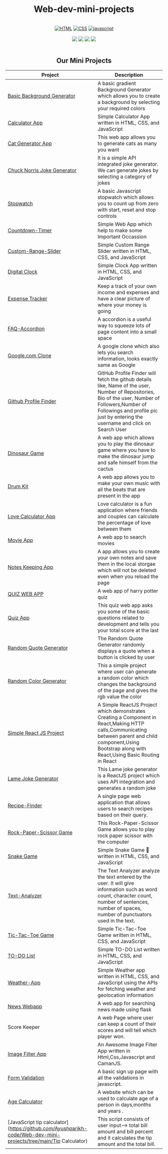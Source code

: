 <h1 align="center">Web-dev-mini-projects</h1> 
<br>
<div align="center">
<a href="https://github.com/topics/html"><img alt="HTML" src="https://img.shields.io/badge/HTML%20-%23E34F26.svg?&style=for-the-badge"/></a>
<a href="https://github.com/topics/css"><img alt="CSS" src="https://img.shields.io/badge/CSS%20-%23E34F26.svg?&style=for-the-badge"/></a>
<a href="https://github.com/topics/javascript"><img alt="javascript" src="https://img.shields.io/badge/Javascript%20-%23E34F26.svg?&style=for-the-badge&logo=javascript&logoColor=white"/></a>
<br>
<br>
<a href="https://github.com/Ayushparikh-code/Web-dev-mini-projects/edit/main/README.md"><img src="https://badges.frapsoft.com/os/v1/open-source.svg?v=103"></a>
<a href="https://github.com/Ayushparikh-code/Web-dev-mini-projects/edit/main/README.md"><img src="https://img.shields.io/badge/Built%20by-developers%20%3C%2F%3E-0059b3"></a>
<a href="https://github.com/Ayushparikh-code/Web-dev-mini-projects/edit/main/README.md"><img src="https://img.shields.io/static/v1.svg?label=Contributions&message=Welcome&color=yellow"></a>
<a href="https://github.com/Ayushparikh-code"><img src="https://img.shields.io/badge/Maintained%3F-yes-brightgreen.svg?v=103"></a>
<br>
</div>
<br>
<h2 align="Center">Our Mini Projects</h2>

| Project                                                                                                                          | Description                                                                                                                                                                                                                          |
| -------------------------------------------------------------------------------------------------------------------------------- | ------------------------------------------------------------------------------------------------------------------------------------------------------------------------------------------------------------------------------------ |
| [Basic Background Generator](https://github.com/Ayushparikh-code/Web-dev-mini-projects/tree/main/Basic%20Background%20Generator) | A basic gradient Background Generator which allows you to create a background by selecting your required colors                                                                                                                      |
| [Calculator App](https://github.com/Ayushparikh-code/Web-dev-mini-projects/tree/main/CALCULATOR)                                 | Simple Calculator App written in HTML, CSS, and JavaScript                                                                                                                                                                           |
| [Cat Generator App](https://github.com/Ayushparikh-code/Web-dev-mini-projects/tree/main/CAT%20GENERATOR%20APP)                   | This web app allows you to generate cats as many you want                                                                                                                                                                            |
| [Chuck Norris Joke Generator](https://github.com/Ayushparikh-code/Web-dev-mini-projects/tree/main/Chuck-Norris-Jokes)            | It is a simple API integrated joke generator. We can generate jokes by selecting a category of jokes                                                                                                                                 |
| [Stopwatch](https://github.com/Ayushparikh-code/Web-dev-mini-projects/tree/main/Clock-Stopwatch)                                 | A basic Javascript stopwatch which allows you to count up from zero with start, reset and stop controls                                                                                                                              |
| [Countdown-Timer](https://github.com/Ayushparikh-code/Web-dev-mini-projects/tree/main/Countdown_Timer)                           | Simple Web App which help to make some Important Occassion                                                                                                                                                                           |
| [Custom-Range-Slider](https://github.com/Ayushparikh-code/Web-dev-mini-projects/tree/main/Custom-Range-Slider)                   | Simple Custom Range Slider written in HTML, CSS, and JavaScript                                                                                                                                                                      |
| [Digital Clock](https://github.com/Ayushparikh-code/Web-dev-mini-projects/tree/main/DIGITAL-JAVASCRIPT-CLOCK)                    | Simple Clock App written in HTML, CSS, and JavaScript                                                                                                                                                                                |
| [Expense Tracker](https://github.com/Ayushparikh-code/Web-dev-mini-projects/tree/main/Expense%20Tracker)                         | Keep a track of your own income and expenses and have a clear picture of where your money is going                                                                                                                                   |
| [FAQ-Accordion]()                                                                                                                | A accordion is a useful way to squeeze lots of page content into a small space                                                                                                                                                       |                                            |
| [Google.com Clone](https://github.com/Ayushparikh-code/Web-dev-mini-projects/tree/main/GOOGLE.COM%20PAGE%20PROJECT)              | A google clone which also lets you search information, looks exactly same as Google                                                                           |
| [Github Profile Finder](https://github.com/Ayushparikh-code/Web-dev-mini-projects/tree/main/GitHub%20Profile%20Finder)           | GitHub Profile Finder will fetch the github details like, Name of the user, Number of Repositories, Bio of the user, Number of Followers,Number of Followings and profile pic just by entering the username and click on Search User |
| [Dinosaur Game](https://github.com/Ayushparikh-code/Web-dev-mini-projects/tree/main/JAVASCRIPT%20GAME)                           | A web app which allows you to play the dinosaur game where you have to make the dinosaur jump and safe himself from the cactus                                                                                                       |
| [Drum Kit](https://github.com/Ayushparikh-code/Web-dev-mini-projects/tree/main/Javascript%20DrumKit)                             | A web app allows you to make your own music with all the beats that are present in the app                                                                                                                                           |
| [Love Calculator App](https://github.com/Ayushparikh-code/Web-dev-mini-projects/tree/main/LOVE-CALCULATOR)                       | Love calculator is a fun application where friends and couples can calculate the percentage of love between them                                                                                                                     |
| [Movie App](https://github.com/Ayushparikh-code/Web-dev-mini-projects/tree/main/Movie-Website)                                   | A web app to search movies                                                                                                                                                                                                           |
| [Notes Keeping App](https://github.com/Ayushparikh-code/Web-dev-mini-projects/tree/main/Notes%20Keeping%20Website)               | A app allows you to create your own notes and save them in the local storgae which will not be deleted even when you reload the page                                                                                                 |
| [QUIZ WEB APP](https://github.com/Ayushparikh-code/Web-dev-mini-projects/tree/main/QUIZ%20WEB%20APP)                             | A web app of harry potter quiz                                                                                                                                                                                                       |
| [Quiz App](https://github.com/Ayushparikh-code/Web-dev-mini-projects/tree/main/QUIZ-APP-2)                                       | This quiz web app asks you some of the basic questions related to development and tells you your total score at the last                                                                                                             |
| [Random Quote Generator](https://github.com/Ayushparikh-code/Web-dev-mini-projects/tree/main/Quote%20Generator)                  | The Random Quote Generator randomly displays a quote when a button is clicked by user                                                                                                                                                |
| [Random Color Generator](https://github.com/Ayushparikh-code/Web-dev-mini-projects/tree/main/Random%20Color%20Generator)         | This a simple project where user can generate a random color which changes the background of the page and gives the rgb value the color                                                                                              |
| [Simple React JS Project](https://github.com/Ayushparikh-code/Web-dev-mini-projects/tree/main/React-App)                         | A Simple ReactJS Project which demonstrates Creating a Component in React,Making HTTP calls,Communicating between parent and child component,Using Bootstrap along with React,Using Basic Routing in React                           |
| [Lame Joke Generator](https://github.com/Ayushparikh-code/Web-dev-mini-projects/tree/main/React-joke-app)                        | This Lame joke generator is a ReactJS project which uses API integration and generates a random joke                                                                                                                                 |
| [Recipe-Finder](https://github.com/Ayushparikh-code/Web-dev-mini-projects/tree/main/recipe-finder)         | A single page web application that allows users to search recipes based on their query.
| [Rock-Paper-Scissor Game](https://github.com/Ayushparikh-code/Web-dev-mini-projects/tree/main/Rock-Paper-Scissor%20Game)         | This Rock-Paper-Scissor Game allows you to play rock paper scissor with the computer                                                                                                                                                 |
| [Snake Game](https://github.com/Ayushparikh-code/Web-dev-mini-projects/tree/main/Snake-Game)                                     | Simple Snake Game 🐍 written in HTML, CSS, and JavaScript                                                                                                                                                                            |
| [Text-Analyzer](https://github.com/Ayushparikh-code/Web-dev-mini-projects/tree/main/Text%20Analyzer)                       | The Text Analyzer analyze the text entered by the user. It will give information such as word count, character count, number of sentences, number of spaces, number of punctuators used in the text. |
| [Tic-Tac-Toe Game](https://github.com/Ayushparikh-code/Web-dev-mini-projects/tree/main/Tic-Tac-Toe%20Game)                       | Simple Tic-Tac-Toe Game written in HTML, CSS, and JavaScript  |
| [TO-DO List](https://github.com/Ayushparikh-code/Web-dev-mini-projects/tree/main/To-Do%20List)                                   | Simple TO-DO List written in HTML, CSS, and JavaScript   |
| [Weather-App](https://github.com/Ayushparikh-code/Web-dev-mini-projects/tree/main/Weather-App)                                   | Simple Weather app written in HTML, CSS, and JavaScript using the APIs for fetching weather and geolocation information                                                                                                              |
| [News Webapp](https://github.com/Ayushparikh-code/Web-dev-mini-projects/tree/main/flask_news_project)                            | A web app for searching news made using flask                                                                                                                                                                                        |
| Score Keeper                                                                                                                  |A web Page where user can keep a count of their scores and will tell which player won.| 
| [Image Filter App]()                                                                                                            |An Awesome Image Filter App written in Html,Css,Javascript and CamanJS.|
| [Form Validation](https://github.com/Ayushparikh-code/Web-dev-mini-projects/tree/main/form-validation)                         |A basic sign up page with all the validations in javascript.   |     
| [Age Calculator](https://github.com/Ayushparikh-code/Web-dev-mini-projects/tree/main/age-calculator)                           | A website which can be used to calculate age of a person in days,months and years . |
| [JavaScript tip calculator](https://github.com/Ayushparikh-code/Web-dev-mini-projects/tree/main/Tip Calculator)                           | This script consists of user input--> total bill amount and bill percent and it calculates the tip amount and the total bill. |